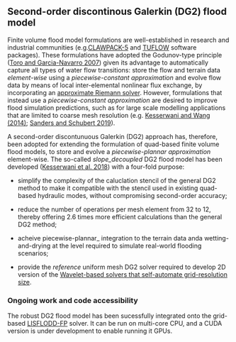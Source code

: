 ## Second-order discontinous Galerkin (DG2) flood model

Finite volume flood model formulations are well-established in research and industrial communities (e.g.[CLAWPACK-5](http://www.clawpack.org/) and [TUFLOW](https://www.tuflow.com/) software packages). These formulations have adopted the Godunov-type principle ([Toro and Garcia-Navarro 2007](https://www.tandfonline.com/doi/abs/10.1080/00221686.2007.9521812)) given its advantage to automatically capture all types of water flow transitions: store the flow and terrain data _element-wise_ using a _piecewise-constant approximation_ and evolve flow data by means of local inter-elemental nonlinear flux exchange, by incorporating an [approximate Riemann solver](https://en.wikipedia.org/wiki/Riemann_solver#Approximate_solvers). However, formulations that instead use a _piecewise-constant approximation_ are desired to improve flood simulation predictions, such as for large scale modelling applications that are limited to coarse mesh resolution (e.g. [Kesserwani and Wang (2014)](https://agupubs.onlinelibrary.wiley.com/doi/full/10.1002/2013WR014906); [Sanders and Schubert 2019](https://www.sciencedirect.com/science/article/pii/S0309170818308698)). 

A second-order discontunuous Galerkin (DG2) approach has, therefore, been adopted for extending the formulation of quad-based finite volume flood models, to store and evolve a _piecewise-plannar approximation_ element-wise. The so-called _slope_decoupled_ DG2 flood model has been developed ([Kesserwani et al. 2018](https://www.sciencedirect.com/science/article/pii/S004578251830389X)) with a four-fold purpose: 

* simplify the complexity of the caluclation stencil of the general DG2 method to make it compatible with the stencil used in existing quad-based hydraulic modes, without compromising second-order accuracy;

* reduce the number of operations per mesh element from 32 to 12, thereby offering 2.6 times more efficient calculations than the general DG2 method; 

* acheive piecewise-plannar_ integration to the terrain data anda wetting-and-drying at the level required to simulate real-world flooding scenarios; 

* provide the _reference_ uniform mesh DG2 solver required to develop 2D version of the 
[Wavelet-based solvers that self-automate grid-resolution size](./MuliWave_Flood_models.md).  

### Ongoing work and code accessibility 
The robust DG2 flood model has been sucessfully integrated onto the grid-based [LISFLODD-FP](http://www.bristol.ac.uk/geography/research/hydrology/models/lisflood/) solver. It can be run on multi-core CPU, and a CUDA version is under development to enable running it GPUs. 
